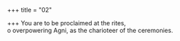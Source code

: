 +++
title = "02"

+++
You are to be proclaimed at the rites,  
o overpowering Agni, as the charioteer of the ceremonies.  